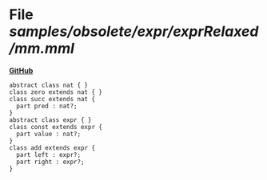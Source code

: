 # File _samples/obsolete/expr/exprRelaxed/mm.mml_
**[GitHub](https://github.com/softlang/yas/blob/master/samples/obsolete/expr/exprRelaxed/mm.mml)**
```
abstract class nat { }
class zero extends nat { }
class succ extends nat {
  part pred : nat?;
}
abstract class expr { }
class const extends expr {
  part value : nat?;    
}
class add extends expr {
  part left : expr?;    
  part right : expr?;    
}
```
